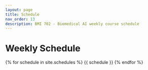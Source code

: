 ```yaml
---
layout: page
title: Schedule
nav_order: 13
description: BMI 702 - Biomedical AI weekly course schedule
---
```


# Weekly Schedule

{% for schedule in site.schedules %}
{{ schedule }}
{% endfor %}
